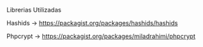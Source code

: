 Librerias Utilizadas

Hashids
-> https://packagist.org/packages/hashids/hashids

Phpcrypt
-> https://packagist.org/packages/miladrahimi/phpcrypt

